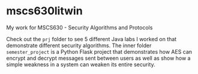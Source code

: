# mscs630litwin
My work for MSCS630 - Security Algorithms and Protocols

Check out the `prj` folder to see 5 different Java labs I worked on that demonstrate different security algorithms.
The inner folder `semester_project` is a Python Flask project that demonstrates how AES can encrypt and decrypt messages sent between users
as well as show how a simple weakness in a system can weaken its entire security.
